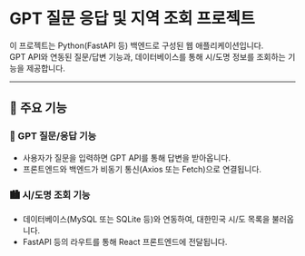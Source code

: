 # GPT 질문 응답 및 지역 조회 프로젝트

이 프로젝트는 Python(FastAPI 등) 백엔드로 구성된 웹 애플리케이션입니다.  
GPT API와 연동된 질문/답변 기능과, 데이터베이스를 통해 시/도명 정보를 조회하는 기능을 제공합니다.

---

## 📁 주요 기능

### 🤖 GPT 질문/응답 기능
- 사용자가 질문을 입력하면 GPT API를 통해 답변을 받아옵니다.
- 프론트엔드와 백엔드가 비동기 통신(Axios 또는 Fetch)으로 연결됩니다.

### 🏙 시/도명 조회 기능
- 데이터베이스(MySQL 또는 SQLite 등)와 연동하여, 대한민국 시/도 목록을 불러옵니다.
- FastAPI 등의 라우트를 통해 React 프론트엔드에 전달됩니다.
